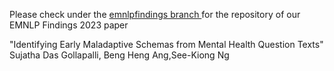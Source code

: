 

Please check under the <a href="https://github.com/NUS-IDS/ems_mentalhealth/tree/emnlpfindings"> emnlpfindings branch </a> for the repository 
of our EMNLP Findings 2023 paper 

"Identifying Early Maladaptive Schemas from Mental Health Question Texts" Sujatha Das Gollapalli, Beng Heng Ang,See-Kiong Ng
